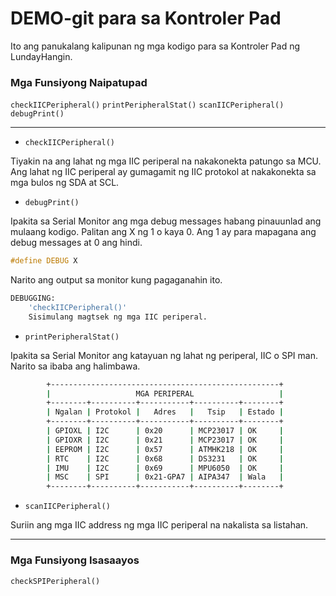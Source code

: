 # DEMO-git para sa Kontroler Pad

Ito ang panukalang kalipunan ng mga kodigo para sa Kontroler Pad ng LundayHangin.

### Mga Funsiyong Naipatupad
`checkIICPeripheral()` 
`printPeripheralStat()`
`scanIICPeripheral()`
`debugPrint()`
___________

* `checkIICPeripheral()`

Tiyakin na ang lahat ng mga IIC periperal na nakakonekta patungo sa MCU. Ang lahat ng IIC periperal ay gumagamit ng IIC protokol at nakakonekta sa mga bulos ng SDA at SCL.

* `debugPrint()`

Ipakita sa Serial Monitor ang mga debug messages habang pinauunlad ang mulaang kodigo. Palitan ang X ng 1 o kaya 0. Ang 1 ay para mapagana ang debug messages at 0 ang hindi. 

``` cpp
#define DEBUG X
```
Narito ang output sa monitor kung pagaganahin ito.
``` bash
DEBUGGING: 
    'checkIICPeripheral()'
    Sisimulang magtsek ng mga IIC periperal.
```

* `printPeripheralStat()`

Ipakita sa Serial Monitor ang katayuan ng lahat ng periperal, IIC o SPI man. Narito sa ibaba ang halimbawa.

``` bash
        +---------------------------------------------------+
        |                   MGA PERIPERAL                   |
        +--------+----------+-----------+----------+--------+
        | Ngalan | Protokol |   Adres   |   Tsip   | Estado |
        +--------+----------+-----------+----------+--------+
        | GPIOXL | I2C      | 0x20      | MCP23017 | OK     |
        | GPIOXR | I2C      | 0x21      | MCP23017 | OK     |
        | EEPROM | I2C      | 0x57      | ATMHK218 | OK     |
        | RTC    | I2C      | 0x68      | DS3231   | OK     |
        | IMU    | I2C      | 0x69      | MPU6050  | OK     |
        | MSC    | SPI      | 0x21-GPA7 | AIPA347  | Wala   |
        +--------+----------+-----------+----------+--------+
```

* `scanIICPeripheral()`

Suriin ang mga IIC address ng mga IIC periperal na nakalista sa listahan.

___

### Mga Funsiyong Isasaayos
`checkSPIPeripheral()`
